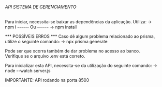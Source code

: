 ###### API SISTEMA DE GERENCIAMENTO ######
Para iniciar, necessita-se baixar as dependências da aplicação. Utiliza:
-> npm i
------ Ou ------
-> npm install

*** POSSÍVEIS ERROS ***
Caso dê algum problema relacionado ao prisma, utilize o seguinte comando:
-> npx prisma generate

Pode ser que ocorra também de dar problema no acesso ao banco. Verifique se o arquivo .env está correto.

Para inicializar esta API, necessita-se da utilização do seguinte comando:
-> node --watch server.js

IMPORTANTE: API rodando na porta 8500